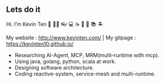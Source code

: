 ## Lets do it

Hi. I’m Kevin Ten 🤗 🧑‍💻 👓 💻 ☕ 🍵 🍺 📚 🏝

My website : http://www.kevinten.com/ | My gitpage : https://kevinten10.github.io/

+ Researching AI-Agent, MCP, MRM(multi-runtime with mcp).
+ Using java, golang, python, scala at work.
+ Designing software architecture.
+ Coding reactive-system, service-mesh and multi-runtime.
